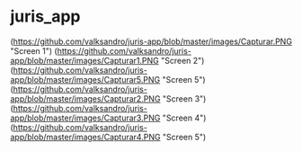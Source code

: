 # juris_app

(https://github.com/valksandro/juris-app/blob/master/images/Capturar.PNG "Screen 1")
(https://github.com/valksandro/juris-app/blob/master/images/Capturar1.PNG "Screen 2")
(https://github.com/valksandro/juris-app/blob/master/images/Capturar5.PNG "Screen 5")
(https://github.com/valksandro/juris-app/blob/master/images/Capturar2.PNG "Screen 3")
(https://github.com/valksandro/juris-app/blob/master/images/Capturar3.PNG "Screen 4")
(https://github.com/valksandro/juris-app/blob/master/images/Capturar4.PNG "Screen 5")

